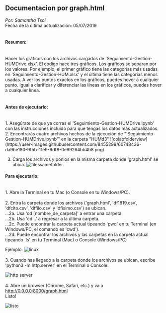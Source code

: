 ## Documentacion por graph.html <br />
_Por: Samantha Tsoi_ <br />
Fecha de la última actualización: 05/07/2019 <br/>
<br />

#### Resumen:
<br />
Hacer los gráficos con los archivos cargados de 'Seguimiento-Gestion-HUMDrive.xlsx'. El código hace tres gráficos. Los gráficos se separan por los valores. Por ejemplo, el primer gráfico tiene las categorías más usadas en 'Seguimiento-Gestion-HUM.xlsx' y el última tiene las categorías menos usadas. A ver los puntos exactos en los gráficos, puedes hover a cualquier punto. Igual a clarificar y diferenciar las líneas en los gráficos, puedes hover a cualquier línea. <br />

<br />

#### Antes de ejecutarlo:
<br />
1. Asegúrate de que ya corras el 'Seguimiento-Gestion-HUMDrive.ipynb' con las instrucciones incluido para que tengas los datos más actualizados. <br />
2. Encontrarás cuatro archivos hechos de la ejecución de "'Seguimiento-Gestion-HUMDrive.ipynb'" en la carpeta "HUMd3"
![colabfolderview](https://user-images.githubusercontent.com/8455299/60748436-da9be180-9f5b-11e9-9df8-0e99264bb4b8.png)

3. Carga los archivos y ponlos en la misma carpeta donde 'graph.html' se ubica.
![filessamefolder](https://user-images.githubusercontent.com/8455299/60749790-2d31c980-9f6d-11e9-9e75-084166fb0291.png)



#### Para ejecutarlo:
<br />
1. Abre la Terminal en tu Mac (o Console en tu Windows/PC).
<br /> <br />
2. Entra la carpeta donde los archivos ('graph.html', 'df1819.csv', 'dfcito.csv', 'dffilo.csv' y 'dfisimo.csv') se ubican. <br />
...2a. Usa 'cd [nombre_de_carpeta]' a entrar una carpeta. <br />
...2b. Usa 'cd ..' a regresar a la última carpeta. <br />
...2c. Puede encontrar la carpeta actual tipeando 'pwd' en tu Terminal (en Windows/PC, el comando es 'cwd'). <br />
...2d. Puede encontrar los archivos y las carpetas en la carpeta actual tipeando 'ls' en tu Terminal (Mac) o Console (Windows/PC)

Ejemplo:
![linux](https://user-images.githubusercontent.com/8455299/59278378-dff15f00-8c2f-11e9-91be-dc415e9b66db.png)
<br />
<br />
3. Cuando has llegado a la carpeta donde los archivos se ubican, escribe 'python3 -m http.server' en el Terminal o Console.

![http server](https://user-images.githubusercontent.com/8455299/59278591-48d8d700-8c30-11e9-8b47-fa0ba643ec4c.png)
<br />
<br />
4. Abre un browser (Chrome, Safari, etc.) y va a http://0.0.0.0:8000/graph.html <br>
Listo!

![listo](https://user-images.githubusercontent.com/8455299/59278780-a5d48d00-8c30-11e9-8271-22360dac9b08.png)